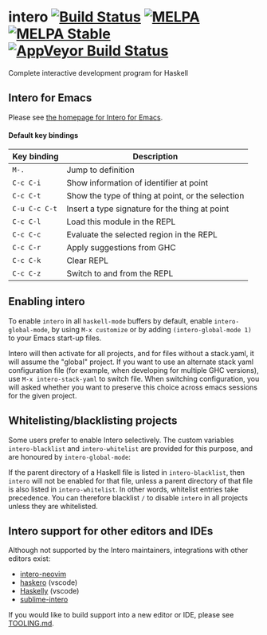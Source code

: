 # intero [![Build Status](https://travis-ci.org/commercialhaskell/intero.svg)](https://travis-ci.org/commercialhaskell/intero) [![MELPA](https://melpa.org/packages/intero-badge.svg)](https://melpa.org/#/intero) [![MELPA Stable](https://stable.melpa.org/packages/intero-badge.svg)](https://stable.melpa.org/#/intero) [![AppVeyor Build Status](https://ci.appveyor.com/api/projects/status/github/commercialhaskell/path?svg=true)](https://ci.appveyor.com/project/commercialhaskell/intero)

Complete interactive development program for Haskell

## Intero for Emacs

Please see
[the homepage for Intero for Emacs](http://commercialhaskell.github.io/intero).

#### Default key bindings

Key binding | Description
--- | ---
`M-.` | Jump to definition
`C-c C-i` | Show information of identifier at point
`C-c C-t` | Show the type of thing at point, or the selection
`C-u C-c C-t` | Insert a type signature for the thing at point
`C-c C-l` | Load this module in the REPL
`C-c C-c` | Evaluate the selected region in the REPL
`C-c C-r` | Apply suggestions from GHC
`C-c C-k` | Clear REPL
`C-c C-z` | Switch to and from the REPL

## Enabling intero

To enable `intero` in all `haskell-mode` buffers by default, enable
`intero-global-mode`, by using `M-x customize` or by adding
`(intero-global-mode 1)` to your Emacs start-up files.

Intero will then activate for all projects, and for files without a
stack.yaml, it will assume the "global" project. If you want to use an
alternate stack yaml configuration file (for example, when developing
for multiple GHC versions), use `M-x intero-stack-yaml` to switch
file. When switching configuration, you will asked whether you want to
preserve this choice across emacs sessions for the given project.

## Whitelisting/blacklisting projects

Some users prefer to enable Intero selectively. The custom variables
`intero-blacklist` and `intero-whitelist` are provided for this
purpose, and are honoured by `intero-global-mode`:

If the parent directory of a Haskell file is listed in
`intero-blacklist`, then `intero` will not be enabled for that file,
unless a parent directory of that file is also listed in
`intero-whitelist`. In other words, whitelist entries take
precedence. You can therefore blacklist `/` to disable `intero` in all
projects unless they are whitelisted.


## Intero support for other editors and IDEs

Although not supported by the Intero maintainers, integrations with other editors exist:

* [intero-neovim](https://github.com/parsonsmatt/intero-neovim)
* [haskero](https://gitlab.com/vannnns/haskero) (vscode)
* [Haskelly](https://github.com/haskelly-dev/Haskelly) (vscode)
* [sublime-intero](https://github.com/dariusf/sublime-intero)

If you would like to build support into a new editor or IDE, please see
[TOOLING.md](https://github.com/commercialhaskell/intero/blob/master/TOOLING.md).
